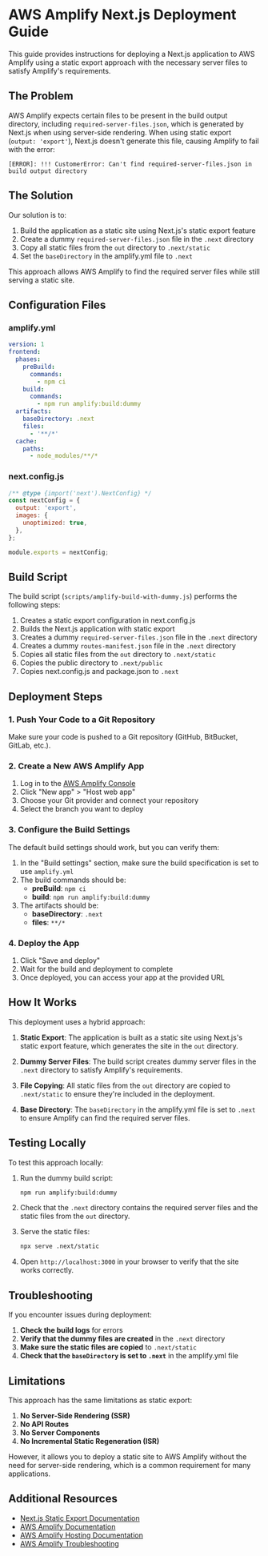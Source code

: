# AWS Amplify Next.js Deployment Guide

This guide provides instructions for deploying a Next.js application to AWS Amplify using a static export approach with the necessary server files to satisfy Amplify's requirements.

## The Problem

AWS Amplify expects certain files to be present in the build output directory, including `required-server-files.json`, which is generated by Next.js when using server-side rendering. When using static export (`output: 'export'`), Next.js doesn't generate this file, causing Amplify to fail with the error:

```
[ERROR]: !!! CustomerError: Can't find required-server-files.json in build output directory
```

## The Solution

Our solution is to:

1. Build the application as a static site using Next.js's static export feature
2. Create a dummy `required-server-files.json` file in the `.next` directory
3. Copy all static files from the `out` directory to `.next/static`
4. Set the `baseDirectory` in the amplify.yml file to `.next`

This approach allows AWS Amplify to find the required server files while still serving a static site.

## Configuration Files

### amplify.yml

```yaml
version: 1
frontend:
  phases:
    preBuild:
      commands:
        - npm ci
    build:
      commands:
        - npm run amplify:build:dummy
  artifacts:
    baseDirectory: .next
    files:
      - '**/*'
  cache:
    paths:
      - node_modules/**/*
```

### next.config.js

```javascript
/** @type {import('next').NextConfig} */
const nextConfig = {
  output: 'export',
  images: {
    unoptimized: true,
  },
};

module.exports = nextConfig;
```

## Build Script

The build script (`scripts/amplify-build-with-dummy.js`) performs the following steps:

1. Creates a static export configuration in next.config.js
2. Builds the Next.js application with static export
3. Creates a dummy `required-server-files.json` file in the `.next` directory
4. Creates a dummy `routes-manifest.json` file in the `.next` directory
5. Copies all static files from the `out` directory to `.next/static`
6. Copies the public directory to `.next/public`
7. Copies next.config.js and package.json to `.next`

## Deployment Steps

### 1. Push Your Code to a Git Repository

Make sure your code is pushed to a Git repository (GitHub, BitBucket, GitLab, etc.).

### 2. Create a New AWS Amplify App

1. Log in to the [AWS Amplify Console](https://console.aws.amazon.com/amplify/home)
2. Click "New app" > "Host web app"
3. Choose your Git provider and connect your repository
4. Select the branch you want to deploy

### 3. Configure the Build Settings

The default build settings should work, but you can verify them:

1. In the "Build settings" section, make sure the build specification is set to use `amplify.yml`
2. The build commands should be:
   - **preBuild**: `npm ci`
   - **build**: `npm run amplify:build:dummy`
3. The artifacts should be:
   - **baseDirectory**: `.next`
   - **files**: `**/*`

### 4. Deploy the App

1. Click "Save and deploy"
2. Wait for the build and deployment to complete
3. Once deployed, you can access your app at the provided URL

## How It Works

This deployment uses a hybrid approach:

1. **Static Export**: The application is built as a static site using Next.js's static export feature, which generates the site in the `out` directory.

2. **Dummy Server Files**: The build script creates dummy server files in the `.next` directory to satisfy Amplify's requirements.

3. **File Copying**: All static files from the `out` directory are copied to `.next/static` to ensure they're included in the deployment.

4. **Base Directory**: The `baseDirectory` in the amplify.yml file is set to `.next` to ensure Amplify can find the required server files.

## Testing Locally

To test this approach locally:

1. Run the dummy build script:
   ```bash
   npm run amplify:build:dummy
   ```

2. Check that the `.next` directory contains the required server files and the static files from the `out` directory.

3. Serve the static files:
   ```bash
   npx serve .next/static
   ```

4. Open `http://localhost:3000` in your browser to verify that the site works correctly.

## Troubleshooting

If you encounter issues during deployment:

1. **Check the build logs** for errors
2. **Verify that the dummy files are created** in the `.next` directory
3. **Make sure the static files are copied** to `.next/static`
4. **Check that the `baseDirectory` is set to `.next`** in the amplify.yml file

## Limitations

This approach has the same limitations as static export:

1. **No Server-Side Rendering (SSR)**
2. **No API Routes**
3. **No Server Components**
4. **No Incremental Static Regeneration (ISR)**

However, it allows you to deploy a static site to AWS Amplify without the need for server-side rendering, which is a common requirement for many applications.

## Additional Resources

- [Next.js Static Export Documentation](https://nextjs.org/docs/pages/building-your-application/deploying/static-exports)
- [AWS Amplify Documentation](https://docs.aws.amazon.com/amplify/latest/userguide/welcome.html)
- [AWS Amplify Hosting Documentation](https://docs.aws.amazon.com/amplify/latest/userguide/welcome.html)
- [AWS Amplify Troubleshooting](https://docs.aws.amazon.com/amplify/latest/userguide/troubleshooting-ssr-deployment.html)

